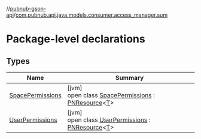 //[pubnub-gson-api](../../index.md)/[com.pubnub.api.java.models.consumer.access_manager.sum](index.md)

# Package-level declarations

## Types

| Name | Summary |
|---|---|
| [SpacePermissions](-space-permissions/index.md) | [jvm]<br>open class [SpacePermissions](-space-permissions/index.md) : [PNResource](../com.pubnub.api.java.models.consumer.access_manager.v3/-p-n-resource/index.md)&lt;[T](../com.pubnub.api.java.models.consumer.access_manager.v3/-p-n-resource/index.md)&gt; |
| [UserPermissions](-user-permissions/index.md) | [jvm]<br>open class [UserPermissions](-user-permissions/index.md) : [PNResource](../com.pubnub.api.java.models.consumer.access_manager.v3/-p-n-resource/index.md)&lt;[T](../com.pubnub.api.java.models.consumer.access_manager.v3/-p-n-resource/index.md)&gt; |
